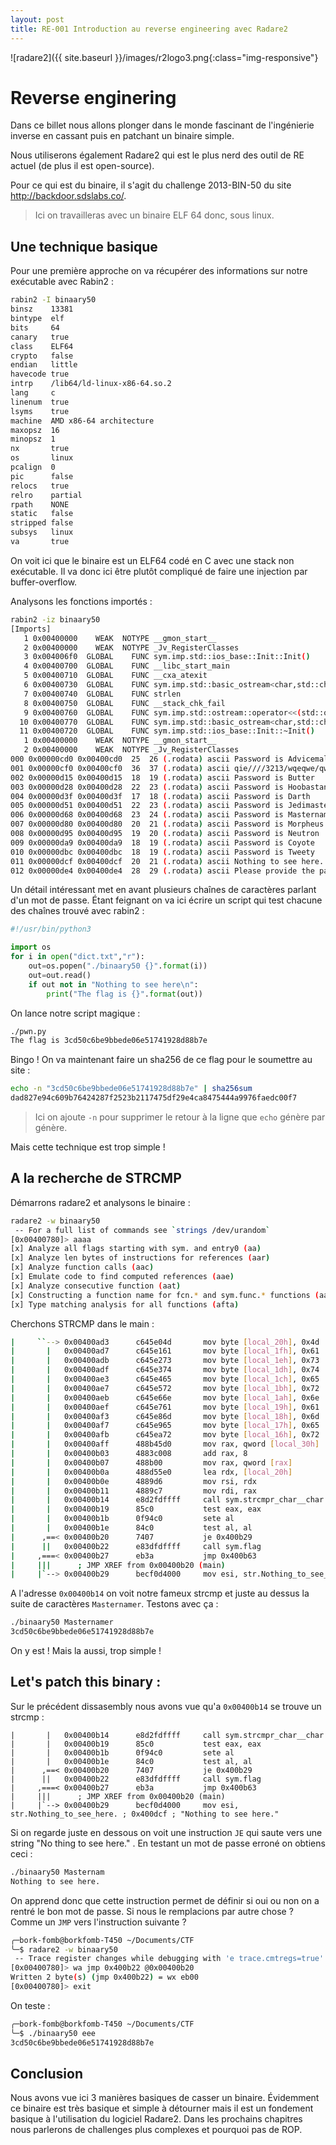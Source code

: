 ```yaml
---
layout: post
title: RE-001 Introduction au reverse engineering avec Radare2
---
```


![radare2]({{ site.baseurl }}/images/r2logo3.png{:class="img-responsive"}


# Reverse enginering 

Dans ce billet nous allons plonger dans le monde fascinant de l'ingénierie inverse en cassant puis en patchant un binaire simple.

Nous utiliserons également Radare2 qui est le plus nerd des outil de RE actuel (de plus il est open-source).

Pour ce qui est du binaire, il s'agit du challenge 2013-BIN-50 du site http://backdoor.sdslabs.co/.

> Ici on travailleras avec un binaire ELF 64 donc, sous linux.

## Une technique basique 

Pour une première approche on va récupérer des informations sur notre exécutable avec Rabin2 : 

```bash
rabin2 -I binaary50                                                       arch     x86
binsz    13381
bintype  elf
bits     64
canary   true
class    ELF64
crypto   false
endian   little
havecode true
intrp    /lib64/ld-linux-x86-64.so.2
lang     c
linenum  true
lsyms    true
machine  AMD x86-64 architecture
maxopsz  16
minopsz  1
nx       true
os       linux
pcalign  0
pic      false
relocs   true
relro    partial
rpath    NONE
static   false
stripped false
subsys   linux
va       true
```

On voit ici que le binaire est un ELF64 codé en C avec une stack non exécutable. Il va donc ici être plutôt compliqué de faire une injection par buffer-overflow.

Analysons les fonctions importés : 

```bash
rabin2 -iz binaary50 
[Imports]
   1 0x00400000    WEAK  NOTYPE __gmon_start__
   2 0x00400000    WEAK  NOTYPE _Jv_RegisterClasses
   3 0x004006f0  GLOBAL    FUNC sym.imp.std::ios_base::Init::Init()
   4 0x00400700  GLOBAL    FUNC __libc_start_main
   5 0x00400710  GLOBAL    FUNC __cxa_atexit
   6 0x00400730  GLOBAL    FUNC sym.imp.std::basic_ostream<char,std::char_traits<char>>&std::operator<<<std::char_traits<char>>(std::basic_ostream<char,std::char_traits<char>>&,charconst*)
   7 0x00400740  GLOBAL    FUNC strlen
   8 0x00400750  GLOBAL    FUNC __stack_chk_fail
   9 0x00400760  GLOBAL    FUNC sym.imp.std::ostream::operator<<(std::ostream&(*)(std::ostream&))
  10 0x00400770  GLOBAL    FUNC sym.imp.std::basic_ostream<char,std::char_traits<char>>&std::endl<char,std::char_traits<char>>(std::basic_ostream<char,std::char_traits<char>>&)
  11 0x00400720  GLOBAL    FUNC sym.imp.std::ios_base::Init::~Init()
   1 0x00400000    WEAK  NOTYPE __gmon_start__
   2 0x00400000    WEAK  NOTYPE _Jv_RegisterClasses
000 0x00000cd0 0x00400cd0  25  26 (.rodata) ascii Password is Advicemallard
001 0x00000cf0 0x00400cf0  36  37 (.rodata) ascii qie////3213/wqeqwe/qwqweqsxcf/d/////
002 0x00000d15 0x00400d15  18  19 (.rodata) ascii Password is Butter
003 0x00000d28 0x00400d28  22  23 (.rodata) ascii Password is Hoobastank
004 0x00000d3f 0x00400d3f  17  18 (.rodata) ascii Password is Darth
005 0x00000d51 0x00400d51  22  23 (.rodata) ascii Password is Jedimaster
006 0x00000d68 0x00400d68  23  24 (.rodata) ascii Password is Masternamer
007 0x00000d80 0x00400d80  20  21 (.rodata) ascii Password is Morpheus
008 0x00000d95 0x00400d95  19  20 (.rodata) ascii Password is Neutron
009 0x00000da9 0x00400da9  18  19 (.rodata) ascii Password is Coyote
010 0x00000dbc 0x00400dbc  18  19 (.rodata) ascii Password is Tweety
011 0x00000dcf 0x00400dcf  20  21 (.rodata) ascii Nothing to see here.
012 0x00000de4 0x00400de4  28  29 (.rodata) ascii Please provide the password 
```

Un détail intéressant met en avant plusieurs chaînes de caractères parlant d'un mot de passe.
Étant feignant on va ici écrire un script qui test chacune des chaînes trouvé avec rabin2 : 

```python
#!/usr/bin/python3

import os
for i in open("dict.txt","r"):
	out=os.popen("./binaary50 {}".format(i))
    out=out.read()
    if out not in "Nothing to see here\n":
    	print("The flag is {}".format(out)) 
```

On lance notre script magique : 

```bash
./pwn.py                     
The flag is 3cd50c6be9bbede06e51741928d88b7e
```

Bingo ! On va maintenant faire un sha256 de ce flag pour le soumettre au site :

```bash
echo -n "3cd50c6be9bbede06e51741928d88b7e" | sha256sum
dad827e94c609b76424287f2523b2117475df29e4ca8475444a9976faedc00f7
```

> Ici on ajoute `-n` pour supprimer le retour à la ligne que `echo` génère par génère.

Mais cette technique est trop simple !



## A la recherche de STRCMP 

Démarrons radare2 et  analysons le binaire :

```bash
radare2 -w binaary50                                   
 -- For a full list of commands see `strings /dev/urandom`
[0x00400780]> aaaa
[x] Analyze all flags starting with sym. and entry0 (aa)
[x] Analyze len bytes of instructions for references (aar)
[x] Analyze function calls (aac)
[x] Emulate code to find computed references (aae)
[x] Analyze consecutive function (aat)
[x] Constructing a function name for fcn.* and sym.func.* functions (aan)
[x] Type matching analysis for all functions (afta)
```
Cherchons STRCMP dans le main :


```bash
|     ``--> 0x00400ad3      c645e04d       mov byte [local_20h], 0x4d  ; 'M' ; 77
|       |   0x00400ad7      c645e161       mov byte [local_1fh], 0x61  ; 'a' ; 97
|       |   0x00400adb      c645e273       mov byte [local_1eh], 0x73  ; 's' ; 115
|       |   0x00400adf      c645e374       mov byte [local_1dh], 0x74  ; 't' ; 116
|       |   0x00400ae3      c645e465       mov byte [local_1ch], 0x65  ; 'e' ; 101
|       |   0x00400ae7      c645e572       mov byte [local_1bh], 0x72  ; 'r' ; 114
|       |   0x00400aeb      c645e66e       mov byte [local_1ah], 0x6e  ; 'n' ; 110
|       |   0x00400aef      c645e761       mov byte [local_19h], 0x61  ; 'a' ; 97
|       |   0x00400af3      c645e86d       mov byte [local_18h], 0x6d  ; 'm' ; 109
|       |   0x00400af7      c645e965       mov byte [local_17h], 0x65  ; 'e' ; 101
|       |   0x00400afb      c645ea72       mov byte [local_16h], 0x72  ; 'r' ; 114
|       |   0x00400aff      488b45d0       mov rax, qword [local_30h]
|       |   0x00400b03      4883c008       add rax, 8
|       |   0x00400b07      488b00         mov rax, qword [rax]
|       |   0x00400b0a      488d55e0       lea rdx, [local_20h]
|       |   0x00400b0e      4889d6         mov rsi, rdx
|       |   0x00400b11      4889c7         mov rdi, rax
|       |   0x00400b14      e8d2fdffff     call sym.strcmpr_char__char
|       |   0x00400b19      85c0           test eax, eax
|       |   0x00400b1b      0f94c0         sete al
|       |   0x00400b1e      84c0           test al, al
|      ,==< 0x00400b20      7407           je 0x400b29
|      ||   0x00400b22      e83dfdffff     call sym.flag
|     ,===< 0x00400b27      eb3a           jmp 0x400b63
|     |||      ; JMP XREF from 0x00400b20 (main)
|     |`--> 0x00400b29      becf0d4000     mov esi, str.Nothing_to_see_here. ; 0x400dcf ; "Nothing to see here."
```

A l'adresse `0x00400b14` on voit notre fameux strcmp et juste au dessus la suite de caractères `Masternamer`.
Testons avec ça :

```bash
./binaary50 Masternamer           
3cd50c6be9bbede06e51741928d88b7e

```
On y est ! Mais la aussi, trop simple !

## Let's patch this binary : 

Sur le précédent dissasembly nous avons vue qu'a `0x00400b14` se trouve un strcmp :

```
|       |   0x00400b14      e8d2fdffff     call sym.strcmpr_char__char
|       |   0x00400b19      85c0           test eax, eax
|       |   0x00400b1b      0f94c0         sete al
|       |   0x00400b1e      84c0           test al, al
|      ,==< 0x00400b20      7407           je 0x400b29
|      ||   0x00400b22      e83dfdffff     call sym.flag
|     ,===< 0x00400b27      eb3a           jmp 0x400b63
|     |||      ; JMP XREF from 0x00400b20 (main)
|     |`--> 0x00400b29      becf0d4000     mov esi, str.Nothing_to_see_here. ; 0x400dcf ; "Nothing to see here."

```

Si on regarde juste en dessous on voit une instruction `JE` qui saute vers une string "No    thing to see here." .
En testant un mot de passe erroné on obtiens ceci :

```bash
./binaary50 Masternam  
Nothing to see here.
```

On apprend donc que cette instruction permet de définir si oui ou non on a rentré le bon mot de passe. 
Si nous le remplacions par autre chose ? Comme un `JMP` vers l'instruction suivante ? 

```bash
╭─bork-fomb@borkfomb-T450 ~/Documents/CTF  
╰─$ radare2 -w binaary50              
 -- Trace register changes while debugging with 'e trace.cmtregs=true'
[0x00400780]> wa jmp 0x400b22 @0x00400b20
Written 2 byte(s) (jmp 0x400b22) = wx eb00
[0x00400780]> exit
```
On teste : 

```bash
╭─bork-fomb@borkfomb-T450 ~/Documents/CTF  
╰─$ ./binaary50 eee                   
3cd50c6be9bbede06e51741928d88b7e
```



## Conclusion 

Nous avons vue ici 3 manières basiques de casser un binaire. 
Évidemment ce binaire est très basique et simple à détourner mais il est un fondement basique à l'utilisation du logiciel Radare2. 
Dans les prochains chapitres nous parlerons de challenges plus complexes et pourquoi pas de ROP. 
